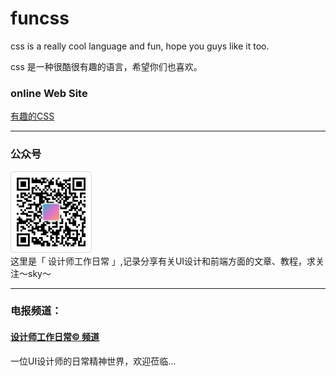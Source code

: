 # funcss

css is a really cool language and fun, hope you guys like it too.

css 是一种很酷很有趣的语言，希望你们也喜欢。


### online Web Site
[有趣的CSS](https://funcss.liujueyi.cn)

---

### 公众号
![](img/wxgzh.png)  
这里是「 设计师工作日常 」,记录分享有关UI设计和前端方面的文章、教程，求关注～sky～

---

### 电报频道：
#### [设计师工作日常© 频道](https://t.me/designer_work_share)
一位UI设计师的日常精神世界，欢迎莅临...
